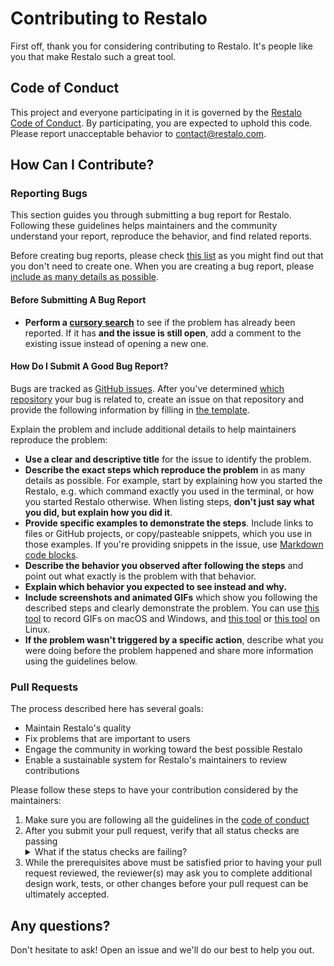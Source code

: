 # Contributing to Restalo

First off, thank you for considering contributing to Restalo. It's people like you that make Restalo such a great tool.

## Code of Conduct

This project and everyone participating in it is governed by the [Restalo Code of Conduct](CODE_OF_CONDUCT.md). By participating, you are expected to uphold this code. Please report unacceptable behavior to [contact@restalo.com](mailto:contact@restalo.com).

## How Can I Contribute?

### Reporting Bugs

This section guides you through submitting a bug report for Restalo. Following these guidelines helps maintainers and the community understand your report, reproduce the behavior, and find related reports.

Before creating bug reports, please check [this list](#before-submitting-a-bug-report) as you might find out that you don't need to create one. When you are creating a bug report, please [include as many details as possible](#how-do-i-submit-a-good-bug-report).

#### Before Submitting A Bug Report

* **Perform a [cursory search](https://github.com/issues?utf8=%E2%9C%93&q=is%3Aissue+archived%3Afalse+sort%3Aupdated-desc+user%3ARestalo+)** to see if the problem has already been reported. If it has **and the issue is still open**, add a comment to the existing issue instead of opening a new one.

#### How Do I Submit A Good Bug Report?

Bugs are tracked as [GitHub issues](https://guides.github.com/features/issues/). After you've determined [which repository](#before-submitting-a-bug-report) your bug is related to, create an issue on that repository and provide the following information by filling in [the template](.github/ISSUE_TEMPLATE/bug_report.md).

Explain the problem and include additional details to help maintainers reproduce the problem:

* **Use a clear and descriptive title** for the issue to identify the problem.
* **Describe the exact steps which reproduce the problem** in as many details as possible. For example, start by explaining how you started the Restalo, e.g. which command exactly you used in the terminal, or how you started Restalo otherwise. When listing steps, **don't just say what you did, but explain how you did it**.
* **Provide specific examples to demonstrate the steps**. Include links to files or GitHub projects, or copy/pasteable snippets, which you use in those examples. If you're providing snippets in the issue, use [Markdown code blocks](https://help.github.com/articles/markdown-basics/#multiple-lines).
* **Describe the behavior you observed after following the steps** and point out what exactly is the problem with that behavior.
* **Explain which behavior you expected to see instead and why.**
* **Include screenshots and animated GIFs** which show you following the described steps and clearly demonstrate the problem. You can use [this tool](https://www.cockos.com/licecap/) to record GIFs on macOS and Windows, and [this tool](https://github.com/colinkeenan/silentcast) or [this tool](https://github.com/GNOME/byzanz) on Linux.
* **If the problem wasn't triggered by a specific action**, describe what you were doing before the problem happened and share more information using the guidelines below.

### Pull Requests

The process described here has several goals:

- Maintain Restalo's quality
- Fix problems that are important to users
- Engage the community in working toward the best possible Restalo
- Enable a sustainable system for Restalo's maintainers to review contributions

Please follow these steps to have your contribution considered by the maintainers:

1. Make sure you are following all the guidelines in the [code of conduct](.github/CODE_OF_CONDUCT.md)
2. After you submit your pull request, verify that all status checks are passing <details><summary>What if the status checks are failing?</summary>If a status check is failing, and you believe that the failure is unrelated to your change, please leave a comment on the pull request explaining why you believe the failure is unrelated. A maintainer will re-run the status check for you. If we conclude that the failure was a false positive, then we will open an issue to track that problem with our status check suite.</details>
3. While the prerequisites above must be satisfied prior to having your pull request reviewed, the reviewer(s) may ask you to complete additional design work, tests, or other changes before your pull request can be ultimately accepted.

## Any questions?

Don't hesitate to ask! Open an issue and we'll do our best to help you out.